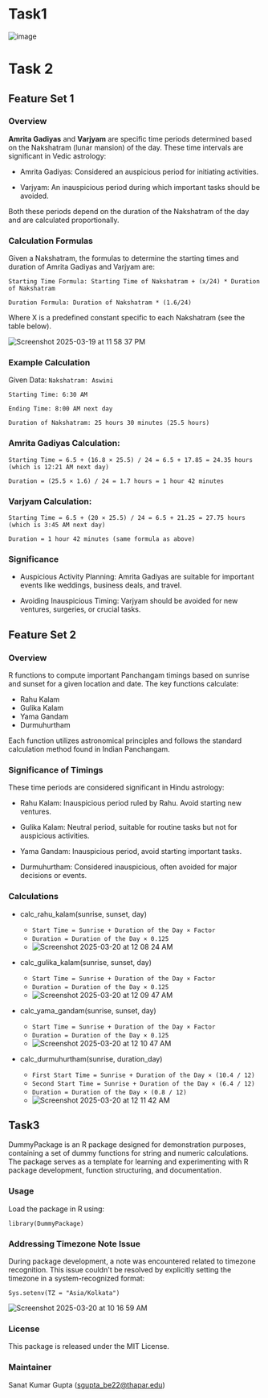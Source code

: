 # Task1
![image](https://github.com/user-attachments/assets/e93b7f2b-3850-434c-ad2c-c0f3039f3865)

# Task 2
## Feature Set 1
### Overview
**Amrita Gadiyas** and **Varjyam** are specific time periods determined based on the Nakshatram (lunar mansion) of the day. These time intervals are significant in Vedic astrology:

- Amrita Gadiyas: Considered an auspicious period for initiating activities.

- Varjyam: An inauspicious period during which important tasks should be avoided.

Both these periods depend on the duration of the Nakshatram of the day and are calculated proportionally.

### Calculation Formulas

Given a Nakshatram, the formulas to determine the starting times and duration of Amrita Gadiyas and Varjyam are:

`Starting Time Formula: Starting Time of Nakshatram + (x/24) * Duration of Nakshatram`

 `Duration Formula: Duration of Nakshatram * (1.6/24)`

Where X is a predefined constant specific to each Nakshatram (see the table below).

![Screenshot 2025-03-19 at 11 58 37 PM](https://github.com/user-attachments/assets/cfcc2071-3eac-4228-a05a-1947da3781c8)

### Example Calculation
Given Data:
`Nakshatram: Aswini`

`Starting Time: 6:30 AM`

`Ending Time: 8:00 AM next day`

`Duration of Nakshatram: 25 hours 30 minutes (25.5 hours)`

### Amrita Gadiyas Calculation:

`Starting Time = 6.5 + (16.8 × 25.5) / 24 = 6.5 + 17.85 = 24.35 hours (which is 12:21 AM next day)`

`Duration = (25.5 × 1.6) / 24 = 1.7 hours = 1 hour 42 minutes`

### Varjyam Calculation:
`Starting Time = 6.5 + (20 × 25.5) / 24 = 6.5 + 21.25 = 27.75 hours (which is 3:45 AM next day)`

`Duration = 1 hour 42 minutes (same formula as above)`

### Significance

- Auspicious Activity Planning: Amrita Gadiyas are suitable for important events like weddings, business deals, and travel.

- Avoiding Inauspicious Timing: Varjyam should be avoided for new ventures, surgeries, or crucial tasks.

## Feature Set 2

### Overview 
R functions to compute important Panchangam timings based on sunrise and sunset for a given location and date. The key functions calculate:
- Rahu Kalam
- Gulika Kalam
- Yama Gandam
- Durmuhurtham

Each function utilizes astronomical principles and follows the standard calculation method found in Indian Panchangam.

### Significance of Timings

These time periods are considered significant in Hindu astrology:

- Rahu Kalam: Inauspicious period ruled by Rahu. Avoid starting new ventures.

- Gulika Kalam: Neutral period, suitable for routine tasks but not for auspicious activities.

- Yama Gandam: Inauspicious period, avoid starting important tasks.

- Durmuhurtham: Considered inauspicious, often avoided for major decisions or events.

### Calculations

- calc_rahu_kalam(sunrise, sunset, day)
  * `Start Time = Sunrise + Duration of the Day × Factor`
  * `Duration = Duration of the Day × 0.125`
  * ![Screenshot 2025-03-20 at 12 08 24 AM](https://github.com/user-attachments/assets/0f70a583-62ec-4eaf-8c14-6110aa2d9bcb)

- calc_gulika_kalam(sunrise, sunset, day)
  * `Start Time = Sunrise + Duration of the Day × Factor`
  * `Duration = Duration of the Day × 0.125`
  * ![Screenshot 2025-03-20 at 12 09 47 AM](https://github.com/user-attachments/assets/b7c616b4-e5f6-44c5-a48e-3e845ef05816)

- calc_yama_gandam(sunrise, sunset, day)
  * `Start Time = Sunrise + Duration of the Day × Factor`
  * `Duration = Duration of the Day × 0.125`
  * ![Screenshot 2025-03-20 at 12 10 47 AM](https://github.com/user-attachments/assets/7f60920a-e8db-4206-891f-2f62d1ce682b)

- calc_durmuhurtham(sunrise, duration_day)
  * `First Start Time = Sunrise + Duration of the Day × (10.4 / 12)`
  * `Second Start Time = Sunrise + Duration of the Day × (6.4 / 12)`
  * `Duration = Duration of the Day × (0.8 / 12)`
  * ![Screenshot 2025-03-20 at 12 11 42 AM](https://github.com/user-attachments/assets/8ee190a8-ef44-4623-89c7-3c3bad683d61)



## Task3
DummyPackage is an R package designed for demonstration purposes, containing a set of dummy functions for string and numeric calculations. The package serves as a template for learning and experimenting with R package development, function structuring, and documentation.

### Usage

Load the package in R using:

`library(DummyPackage)`

### Addressing Timezone Note Issue

During package development, a note was encountered related to timezone recognition. This issue couldn't be resolved by explicitly setting the timezone in a system-recognized format:

`Sys.setenv(TZ = "Asia/Kolkata")`

![Screenshot 2025-03-20 at 10 16 59 AM](https://github.com/user-attachments/assets/52b1aecb-3f97-4e9c-91ac-348bb56d80ab)

### License

This package is released under the MIT License.

### Maintainer

Sanat Kumar Gupta (sgupta_be22@thapar.edu)
